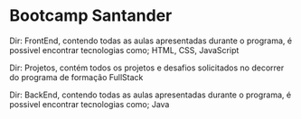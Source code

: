 <h1>Bootcamp Santander</h2>
<p>Dir: FrontEnd, contendo todas as aulas apresentadas durante o programa, é possivel encontrar tecnologias como; HTML, CSS, JavaScript</p>
<p>Dir: Projetos, contém todos os projetos e desafios solicitados no decorrer do programa de formação FullStack</p>
<p>Dir: BackEnd, contendo todas as aulas apresentadas durante o programa, é possivel encontrar tecnologias como; Java</p>